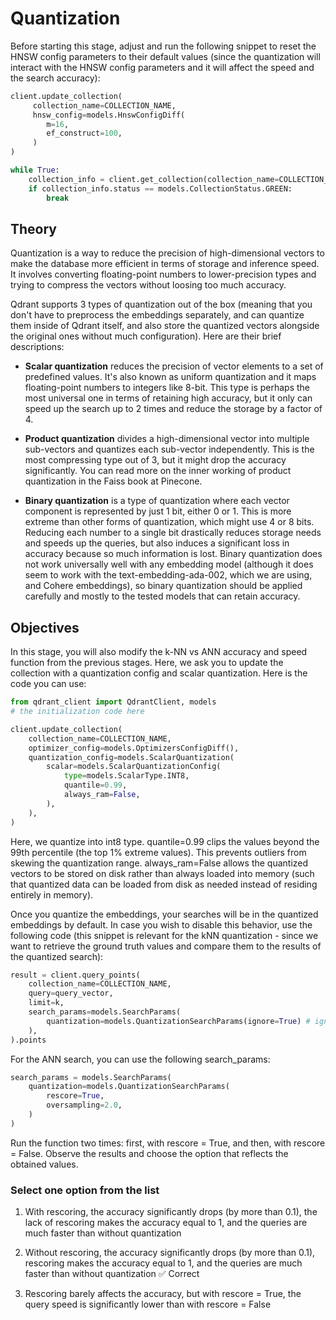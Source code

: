 # Quantization

Before starting this stage, adjust and run the following snippet to reset the HNSW config parameters to their default values (since the quantization will interact with the HNSW config parameters and it will affect the speed and the search accuracy):

```python
client.update_collection(
     collection_name=COLLECTION_NAME,
     hnsw_config=models.HnswConfigDiff(
        m=16,
        ef_construct=100,
     )
)

while True:
    collection_info = client.get_collection(collection_name=COLLECTION_NAME)
    if collection_info.status == models.CollectionStatus.GREEN:
        break
```

## Theory

Quantization is a way to reduce the precision of high-dimensional vectors to make the database more efficient in terms of storage and inference speed. It involves converting floating-point numbers to lower-precision types and trying to compress the vectors without loosing too much accuracy.

Qdrant supports 3 types of quantization out of the box (meaning that you don't have to preprocess the embeddings separately, and can quantize them inside of Qdrant itself, and also store the quantized vectors alongside the original ones without much configuration). Here are their brief descriptions:

- **Scalar quantization** reduces the precision of vector elements to a set of predefined values. It's also known as uniform quantization and it maps floating-point numbers to integers like 8-bit. This type is perhaps the most universal one in terms of retaining high accuracy, but it only can speed up the search up to 2 times and reduce the storage by a factor of 4.

- **Product quantization** divides a high-dimensional vector into multiple sub-vectors and quantizes each sub-vector independently. This is the most compressing type out of 3, but it might drop the accuracy significantly. You can read more on the inner working of product quantization in the Faiss book at Pinecone.

- **Binary quantization** is a type of quantization where each vector component is represented by just 1 bit, either 0 or 1. This is more extreme than other forms of quantization, which might use 4 or 8 bits. Reducing each number to a single bit drastically reduces storage needs and speeds up the queries, but also induces a significant loss in accuracy because so much information is lost. Binary quantization does not work universally well with any embedding model (although it does seem to work with the text-embedding-ada-002, which we are using, and Cohere embeddings), so binary quantization should be applied carefully and mostly to the tested models that can retain accuracy.

## Objectives

In this stage, you will also modify the k-NN vs ANN accuracy and speed function from the previous stages. Here, we ask you to update the collection with a quantization config and scalar quantization. Here is the code you can use:

```python
from qdrant_client import QdrantClient, models
# the initialization code here

client.update_collection(
    collection_name=COLLECTION_NAME,
    optimizer_config=models.OptimizersConfigDiff(),
    quantization_config=models.ScalarQuantization(
        scalar=models.ScalarQuantizationConfig(
            type=models.ScalarType.INT8,
            quantile=0.99,
            always_ram=False,
        ),
    ),
)
```

Here, we quantize into int8 type. quantile=0.99 clips the values beyond the 99th percentile (the top 1% extreme values). This prevents outliers from skewing the quantization range. always_ram=False allows the quantized vectors to be stored on disk rather than always loaded into memory (such that quantized data can be loaded from disk as needed instead of residing entirely in memory).

Once you quantize the embeddings, your searches will be in the quantized embeddings by default. In case you wish to disable this behavior, use the following code (this snippet is relevant for the kNN quantization - since we want to retrieve the ground truth values and compare them to the results of the quantized search):

```python
result = client.query_points(
    collection_name=COLLECTION_NAME,
    query=query_vector,
    limit=k,
    search_params=models.SearchParams(
        quantization=models.QuantizationSearchParams(ignore=True) # ignore is False by default
    ),
).points
```

For the ANN search, you can use the following search_params:

```python
search_params = models.SearchParams(
    quantization=models.QuantizationSearchParams(
        rescore=True,
        oversampling=2.0,
    )
)
```

Run the function two times: first, with rescore = True, and then, with rescore = False. Observe the results and choose the option that reflects the obtained values.

### Select one option from the list

1. With rescoring, the accuracy significantly drops (by more than 0.1), the lack of rescoring makes the accuracy equal to 1, and the queries are much faster than without quantization

2. Without rescoring, the accuracy significantly drops (by more than 0.1), rescoring makes the accuracy equal to 1, and the queries are much faster than without quantization ✅ Correct

3. Rescoring barely affects the accuracy, but with rescore = True, the query speed is significantly lower than with rescore = False
